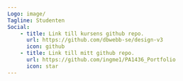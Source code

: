 ```yaml
---
Logo: image/
Tagline: Studenten
Social:
    - title: Link till kursens github repo.
      url: https://github.com/dbwebb-se/design-v3
      icon: github
    - title: Link till mitt github repo.
      url: https://github.com/ingme1/PA1436_Portfolio
      icon: star
---
```

